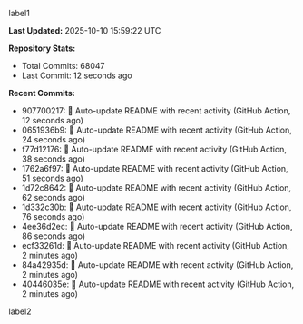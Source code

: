 
label1 
<!-- ACTIVITY_START -->
**Last Updated:** 2025-10-10 15:59:22 UTC

**Repository Stats:**
- Total Commits: 68047
- Last Commit: 12 seconds ago

**Recent Commits:**
- 907700217: 🤖 Auto-update README with recent activity (GitHub Action, 12 seconds ago)
- 0651936b9: 🤖 Auto-update README with recent activity (GitHub Action, 24 seconds ago)
- f77d12176: 🤖 Auto-update README with recent activity (GitHub Action, 38 seconds ago)
- 1762a6f97: 🤖 Auto-update README with recent activity (GitHub Action, 51 seconds ago)
- 1d72c8642: 🤖 Auto-update README with recent activity (GitHub Action, 62 seconds ago)
- 1d332c30b: 🤖 Auto-update README with recent activity (GitHub Action, 76 seconds ago)
- 4ee36d2ec: 🤖 Auto-update README with recent activity (GitHub Action, 86 seconds ago)
- ecf33261d: 🤖 Auto-update README with recent activity (GitHub Action, 2 minutes ago)
- 84a42935d: 🤖 Auto-update README with recent activity (GitHub Action, 2 minutes ago)
- 40446035e: 🤖 Auto-update README with recent activity (GitHub Action, 2 minutes ago)
<!-- ACTIVITY_END -->

label2
